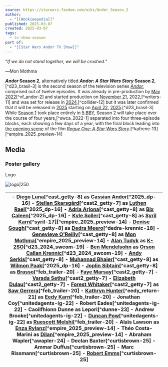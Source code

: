```yaml
---
source: https://starwars.fandom.com/wiki/Andor_Season_2
author:
  - "[[Wookieepedia]]"
published: 2025-03-07
created: 2025-03-07
tags:
  - tv-show-season
part of:
  - "[[Star Wars Andor TV Show]]"
---
```

"*If we do not stand together, we will be crushed.*"

―Mon Mothma

***Andor* Season 2**, alternatively titled ***Andor: A Star Wars Story* Season 2**,[^d23_brasil-3] is the second season of the television series [*Andor*](https://starwars.fandom.com/wiki/Andor_\(television_series\) "Andor (television series)"), comprised out of twelve episodes. It was already in pre-production by [May](https://starwars.fandom.com/wiki/May "May") [2022](https://starwars.fandom.com/wiki/2022 "2022")[^vf_andor-2] and started production on [November 21](https://starwars.fandom.com/wiki/November_21 "November 21"), 2022,[^writers-11] and was set for release in [2024](https://starwars.fandom.com/wiki/2024 "2024"),[^collider-12] but it was later confirmed that it will be released in [2025](https://starwars.fandom.com/wiki/2025 "2025") starting on [April 22](https://starwars.fandom.com/wiki/April_22 "April 22"), [2025](https://starwars.fandom.com/wiki/2025 "2025").[^d23_brasil-3] While [Season 1](https://starwars.fandom.com/wiki/Andor_Season_1 "Andor Season 1") took place entirely in [5 BBY](https://starwars.fandom.com/wiki/5_BBY "5 BBY"), Season 2 will take place over the course of four years,[^swca_2022-1] separated into four three-episode blocks, each showing a few days of a year, with the final block leading into [the opening scene](https://starwars.fandom.com/wiki/Mission_to_the_Ring_of_Kafrene "Mission to the Ring of Kafrene") of the film *[Rogue One: A Star Wars Story](https://starwars.fandom.com/wiki/Rogue_One:_A_Star_Wars_Story "Rogue One: A Star Wars Story")*.[^kafrene-13][^empire_2025_preview-14]
## Media

### Poster gallery

Logo

![logo|250](https://static.wikia.nocookie.net/starwars/images/e/ec/AndorSeason2-Poster.jpg/revision/latest/scale-to-width-down/1000?cb=20250224181913)

| - **[Diego Luna](https://starwars.fandom.com/wiki/Diego_Luna "Diego Luna")**[^cast_getty-8] as **[Cassian Andor](https://starwars.fandom.com/wiki/Cassian_Jeron_Andor "Cassian Jeron Andor")**[^2025_dp-16] - **[Stellan Skarsgård](https://starwars.fandom.com/wiki/Stellan_Skarsg%C3%A5rd "Stellan Skarsgård")**[^cast2_getty-7] as **[Luthen Rael](https://starwars.fandom.com/wiki/Luthen_Rael "Luthen Rael")**[^2025_dp-16] - **[Adria Arjona](https://starwars.fandom.com/wiki/Adria_Arjona "Adria Arjona")**[^cast_getty-8] as **[Bix Caleen](https://starwars.fandom.com/wiki/Bix_Caleen "Bix Caleen")**[^2025_dp-16] - **[Kyle Soller](https://starwars.fandom.com/wiki/Kyle_Soller "Kyle Soller")**[^cast_getty-8] as **[Syril Karn](https://starwars.fandom.com/wiki/Syril_Karn "Syril Karn")**[^syril-17][^empire_2025_preview-14] - **[Denise Gough](https://starwars.fandom.com/wiki/Denise_Gough "Denise Gough")**[^cast_getty-8] as **[Dedra Meero](https://starwars.fandom.com/wiki/Dedra_Meero "Dedra Meero")**[^dedra-krennic-18] - **[Genevieve O'Reilly](https://starwars.fandom.com/wiki/Genevieve_O%27Reilly "Genevieve O'Reilly")**[^cast_getty-8] as **[Mon Mothma](https://starwars.fandom.com/wiki/Mon_Mothma "Mon Mothma")**[^empire_2025_preview-14] - **[Alan Tudyk](https://starwars.fandom.com/wiki/Alan_Tudyk "Alan Tudyk")** as **[K-2SO](https://starwars.fandom.com/wiki/K-2SO "K-2SO")**[^d23_2024_swcom-19] - **[Ben Mendelsohn](https://starwars.fandom.com/wiki/Ben_Mendelsohn "Ben Mendelsohn")** as **[Orson Callan Krennic](https://starwars.fandom.com/wiki/Orson_Callan_Krennic "Orson Callan Krennic")**[^d23_2024_swcom-19] - **[Andy Serkis](https://starwars.fandom.com/wiki/Andy_Serkis "Andy Serkis")**[^cast_getty-8] - **[Muhannad Bhaier](https://starwars.fandom.com/wiki/Muhannad_Bhaier "Muhannad Bhaier")**[^cast_getty-8] as **[Wilmon Paak](https://starwars.fandom.com/wiki/Wilmon_Paak "Wilmon Paak")**[^2025_dp-16] - **[Joplin Sibtain](https://starwars.fandom.com/wiki/Joplin_Sibtain "Joplin Sibtain")**[^cast_getty-8] as **[Brasso](https://starwars.fandom.com/wiki/Brasso "Brasso")**[^feb_trailer-20] - **[Faye Marsay](https://starwars.fandom.com/wiki/Faye_Marsay "Faye Marsay")**[^cast2_getty-7] - **[Varada Sethu](https://starwars.fandom.com/wiki/Varada_Sethu "Varada Sethu")**[^cast2_getty-7] - **[Elizabeth Dulau](https://starwars.fandom.com/wiki/Elizabeth_Dulau "Elizabeth Dulau")**[^cast2_getty-7] - **[Forest Whitaker](https://starwars.fandom.com/wiki/Forest_Whitaker "Forest Whitaker")**[^cast2_getty-7] as **[Saw Gerrera](https://starwars.fandom.com/wiki/Saw_Gerrera "Saw Gerrera")**[^feb_trailer-20] - **[Kathryn Hunter](https://starwars.fandom.com/wiki/Kathryn_Hunter "Kathryn Hunter")**[^eedy_return-21] as **[Eedy Karn](https://starwars.fandom.com/wiki/Eedy_Karn "Eedy Karn")**[^feb_trailer-20] - **Jonathan Coy**[^unitedagents-ig-22] - **Robert Eades**[^unitedagents-ig-22] - **Caoilfhionn Dunne** as **Lepori**[^dunne-23] - **Andrew Brooke**[^unitedagents-ig-22] - **[Duncan Pow](https://starwars.fandom.com/wiki/Duncan_Pow "Duncan Pow")**[^unitedagents-ig-22] as **[Ruescott Melshi](https://starwars.fandom.com/wiki/Ruescott_Melshi "Ruescott Melshi")**[^feb_trailer-20] - **Alaïs Lawson** as **[Enza Rylanz](https://starwars.fandom.com/wiki/Enza_Rylanz "Enza Rylanz")**[^empire_2025_preview-14] - **Théo Costa-Marini** as **[Dilan](https://starwars.fandom.com/wiki/Dilan "Dilan")**[^empire_2025_preview-14] - **Abraham Wapler**[^awapler-24] - **Declan Baxter**[^curtisbrown-25] - **Ammar Duffus**[^curtisbrown-25] - **Marc Rissmann**[^curtisbrown-25] - **[Robert Emms](https://starwars.fandom.com/wiki/Robert_Emms "Robert Emms")**[^curtisbrown-25] |
| --- |
